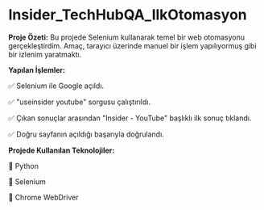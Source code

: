 # Insider_TechHubQA_IlkOtomasyon

**Proje Özeti:**
Bu projede Selenium kullanarak temel bir web otomasyonu gerçekleştirdim. Amaç, tarayıcı üzerinde manuel bir işlem yapılıyormuş gibi bir izlenim yaratmaktı.

**Yapılan İşlemler:**

✅ Selenium ile Google açıldı.

✅ "useinsider youtube" sorgusu çalıştırıldı.

✅ Çıkan sonuçlar arasından "Insider - YouTube" başlıklı ilk sonuç tıklandı.

✅ Doğru sayfanın açıldığı başarıyla doğrulandı.


**Projede Kullanılan Teknolojiler:**

🚀 Python

🚀 Selenium

🚀 Chrome WebDriver
